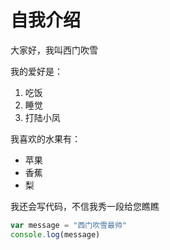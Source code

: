 # 自我介绍

大家好，我叫西门吹雪

我的爱好是：
1. 吃饭
2. 睡觉
3. 打陆小凤

我喜欢的水果有：
- 苹果
- 香蕉
- 梨

我还会写代码，不信我秀一段给您瞧瞧
```javascript
var message = "西门吹雪最帅"
console.log(message)
```
